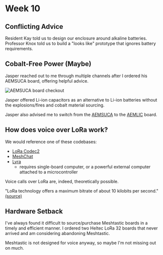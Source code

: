 # Week 10

## Conflicting Advice

Resident Kay told us to design our enclosure around alkaline batteries. Professor Knox told us to build a "looks like" prototype that ignores battery requirements.

## Cobalt-Free Power (Maybe)

Jasper reached out to me through multiple channels after I ordered his AEMSUCA board, offering helpful advice.

![AEMSUCA board checkout](https://enderversing.github.io/itp-blog/assets/img/energy/week9/aemsuca.png)

Jasper offered Li-ion capacitors as an alternative to Li-ion batteries without the explosions/fires and cobalt material sourcing. 

Jasper also advised me to switch from the [AEMSUCA](https://www.tindie.com/products/jaspersikken/solar-harvesting-into-supercapacitors/) to the [AEMLIC](https://www.tindie.com/products/jaspersikken/solar-harvesting-into-lithium-ion-capacitor/) board.

## How does voice over LoRa work?

We would reference one of these codebases:
* [LoRa Codec2](https://github.com/dudmuck/lora_codec2)
* [MeshChat](com/liamcottle/reticulum-meshchat)
* [Lyra](https://github.com/google/lyra)
  * requires single-board computer, or a powerful external computer attached to a microcontroller

Voice calls over LoRa are, indeed, theoretically possible.

"LoRa technology offers a maximum bitrate of about 10 kilobits per second." [(source)](https://www.digikey.com/en/articles/speed-development-of-long-range-connectivity-with-a-certified-lorawan-module)

## Hardware Setback

I've always found it difficult to source/purchase Meshtastic boards in a timely and efficient manner. I ordered two Heltec LoRa 32 boards that never arrived and am considering abandoning Meshtastic. 

Meshtastic is not designed for voice anyway, so maybe I'm not missing out on much.
